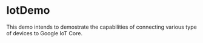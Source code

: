 # IotDemo

This demo intends to demostrate the capabilities of connecting various type
of devices to Google IoT Core.